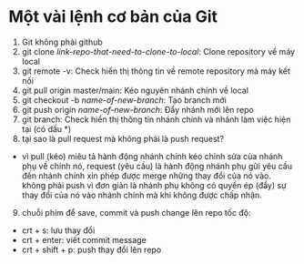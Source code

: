 # Một vài lệnh cơ bản của Git

1. Git không phải github
2. git clone *link-repo-that-need-to-clone-to-local*: Clone repository về máy local
3. git remote -v: Check hiển thị thông tin về remote repository mà máy kết nối
4. git pull origin master/main: Kéo nguyên nhánh chính về local
5. git checkout -b *name-of-new-branch*: Tạo branch mới
6. git push origin *name-of-new-branch*: Đẩy nhánh mới lên repo
7. git branch: Check hiển thị thông tin nhánh chính và nhánh làm việc hiện tại (có dấu *)
8. tại sao là pull request mà không phải là push request?  
- vì pull (kéo) miêu tả hành động nhánh chính kéo chỉnh sửa của nhánh phụ về chính nó, request (yêu cầu) là hành động nhánh phụ gửi yêu cầu đến nhánh chính xin phép được merge những thay đổi của nó vào. không phải push vì đơn giản là nhánh phụ không có quyền ép (đẩy) sự thay đổi của nó vào nhánh chính mà khi không được chấp nhận.
9. chuỗi phím để save, commit và push change lên repo tốc độ:
- crt + s: lưu thay đổi
- crt + enter: viết commit message
- crt + shift + p: push thay đổi lên repo